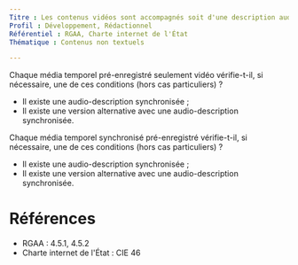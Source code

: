 ```yaml
---
Titre : Les contenus vidéos sont accompagnés soit d'une description audio synchronisée, soit d'une version alternative équivalente.
Profil : Développement, Rédactionnel
Référentiel : RGAA, Charte internet de l'État
Thématique : Contenus non textuels

---
```

Chaque média temporel pré-enregistré seulement vidéo vérifie-t-il, si nécessaire, une de ces conditions (hors cas particuliers) ?
* Il existe une audio-description synchronisée ;
* Il existe une version alternative avec une audio-description synchronisée.

Chaque média temporel synchronisé pré-enregistré vérifie-t-il, si nécessaire, une de ces conditions (hors cas particuliers) ?
* Il existe une audio-description synchronisée ;
* Il existe une version alternative avec une audio-description synchronisée.


# Références

*   RGAA : 4.5.1, 4.5.2
*   Charte internet de l'État : CIE 46
